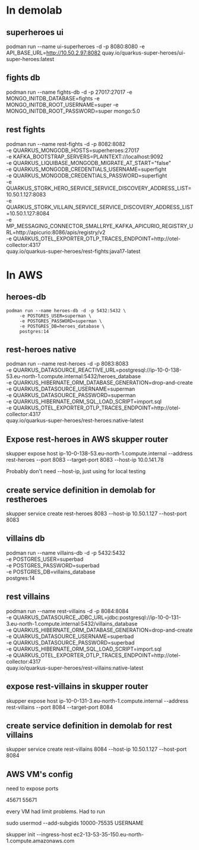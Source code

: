  # In demolab
 
 ## superheroes ui

 podman run --name ui-superheroes -d -p 8080:8080 -e API_BASE_URL=http://10.50.2.97:8082 quay.io/quarkus-super-heroes/ui-super-heroes:latest
 
 
 ## fights db 
 
podman run --name fights-db -d -p 27017:27017  -e MONGO_INITDB_DATABASE=fights -e MONGO_INITDB_ROOT_USERNAME=super -e MONGO_INITDB_ROOT_PASSWORD=super mongo:5.0

## rest fights

podman run --name rest-fights -d -p 8082:8082 \
      -e QUARKUS_MONGODB_HOSTS=superheroes:27017 \
      -e KAFKA_BOOTSTRAP_SERVERS=PLAINTEXT://localhost:9092 \
      -e QUARKUS_LIQUIBASE_MONGODB_MIGRATE_AT_START="false" \
      -e QUARKUS_MONGODB_CREDENTIALS_USERNAME=superfight \
      -e QUARKUS_MONGODB_CREDENTIALS_PASSWORD=superfight \
      -e QUARKUS_STORK_HERO_SERVICE_SERVICE_DISCOVERY_ADDRESS_LIST=10.50.1.127:8083 \
      -e QUARKUS_STORK_VILLAIN_SERVICE_SERVICE_DISCOVERY_ADDRESS_LIST=10.50.1.127:8084 \
      -e MP_MESSAGING_CONNECTOR_SMALLRYE_KAFKA_APICURIO_REGISTRY_URL=http://apicurio:8086/apis/registry/v2 \
      -e QUARKUS_OTEL_EXPORTER_OTLP_TRACES_ENDPOINT=http://otel-collector:4317 \
      quay.io/quarkus-super-heroes/rest-fights:java17-latest

# In AWS

## heroes-db
```
podman run --name heroes-db -d -p 5432:5432 \
     -e POSTGRES_USER=superman \
     -e POSTGRES_PASSWORD=superman \
     -e POSTGRES_DB=heroes_database \
     postgres:14
```
## rest-heroes native

podman run --name rest-heroes -d -p 8083:8083 \
     -e QUARKUS_DATASOURCE_REACTIVE_URL=postgresql://ip-10-0-138-53.eu-north-1.compute.internal:5432/heroes_database \
     -e QUARKUS_HIBERNATE_ORM_DATABASE_GENERATION=drop-and-create \
     -e QUARKUS_DATASOURCE_USERNAME=superman \
     -e QUARKUS_DATASOURCE_PASSWORD=superman \
     -e QUARKUS_HIBERNATE_ORM_SQL_LOAD_SCRIPT=import.sql \
     -e QUARKUS_OTEL_EXPORTER_OTLP_TRACES_ENDPOINT=http://otel-collector:4317 \
     quay.io/quarkus-super-heroes/rest-heroes:native-latest


## Expose rest-heroes in AWS skupper router 

skupper expose host  ip-10-0-138-53.eu-north-1.compute.internal --address rest-heroes --port 8083 --target-port 8083 --host-ip 10.0.141.78

Probably don't need --host-ip, just using for local testing

## create service definition in demolab  for restheroes

skupper service create rest-heroes 8083 --host-ip 10.50.1.127 --host-port 8083


## villains db

podman run --name villains-db -d -p 5432:5432 \
      -e POSTGRES_USER=superbad \
      -e POSTGRES_PASSWORD=superbad \
      -e POSTGRES_DB=villains_database \
      postgres:14

## rest villains 

podman run --name rest-villains -d -p 8084:8084 \
      -e QUARKUS_DATASOURCE_JDBC_URL=jdbc:postgresql://ip-10-0-131-3.eu-north-1.compute.internal:5432/villains_database \
      -e QUARKUS_HIBERNATE_ORM_DATABASE_GENERATION=drop-and-create \
      -e QUARKUS_DATASOURCE_USERNAME=superbad \
      -e QUARKUS_DATASOURCE_PASSWORD=superbad \
      -e QUARKUS_HIBERNATE_ORM_SQL_LOAD_SCRIPT=import.sql \
      -e QUARKUS_OTEL_EXPORTER_OTLP_TRACES_ENDPOINT=http://otel-collector:4317 \
      quay.io/quarkus-super-heroes/rest-villains:native-latest

## expose rest-villains in skupper router

skupper expose host ip-10-0-131-3.eu-north-1.compute.internal --address rest-villains --port 8084 --target-port 8084

## create service definition in demolab for rest villains

skupper service create rest-villains 8084 --host-ip 10.50.1.127 --host-port 8084


## AWS VM's config

need to expose ports

45671
55671

every VM had limit problems. Had to run

sudo usermod --add-subgids 10000-75535 USERNAME


skupper init --ingress-host ec2-13-53-35-150.eu-north-1.compute.amazonaws.com